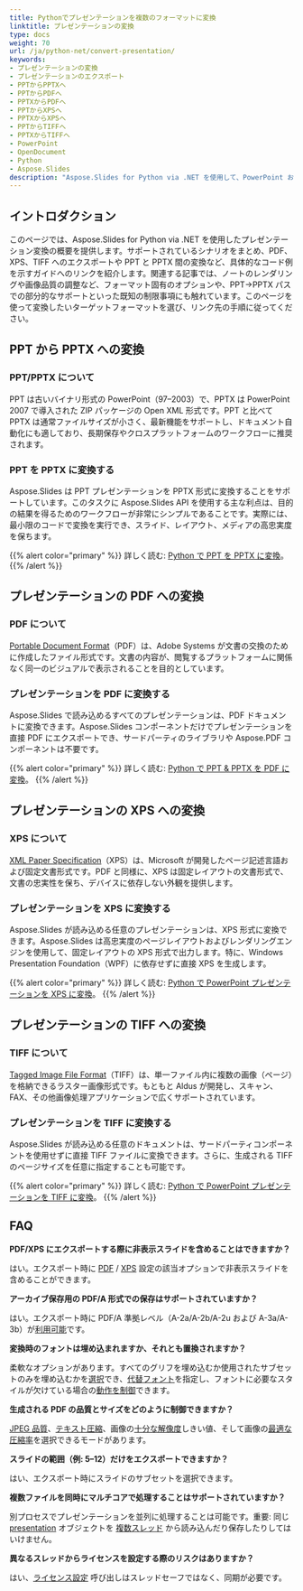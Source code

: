 ```yaml
---
title: Pythonでプレゼンテーションを複数のフォーマットに変換
linktitle: プレゼンテーションの変換
type: docs
weight: 70
url: /ja/python-net/convert-presentation/
keywords:
- プレゼンテーションの変換
- プレゼンテーションのエクスポート
- PPTからPPTXへ
- PPTからPDFへ
- PPTXからPDFへ
- PPTからXPSへ
- PPTXからXPSへ
- PPTからTIFFへ
- PPTXからTIFFへ
- PowerPoint
- OpenDocument
- Python
- Aspose.Slides
description: "Aspose.Slides for Python via .NET を使用して、PowerPoint および OpenDocument のプレゼンテーションを PPTX、PDF、XPS、TIFF などへ簡単かつ高品質に変換します。"
---
```


## **イントロダクション**

このページでは、Aspose.Slides for Python via .NET を使用したプレゼンテーション変換の概要を提供します。サポートされているシナリオをまとめ、PDF、XPS、TIFF へのエクスポートや PPT と PPTX 間の変換など、具体的なコード例を示すガイドへのリンクを紹介します。関連する記事では、ノートのレンダリングや画像品質の調整など、フォーマット固有のオプションや、PPT→PPTX パスでの部分的なサポートといった既知の制限事項にも触れています。このページを使って変換したいターゲットフォーマットを選び、リンク先の手順に従ってください。

## **PPT から PPTX への変換**

### **PPT/PPTX について**

PPT は古いバイナリ形式の PowerPoint（97–2003）で、PPTX は PowerPoint 2007 で導入された ZIP パッケージの Open XML 形式です。PPT と比べて PPTX は通常ファイルサイズが小さく、最新機能をサポートし、ドキュメント自動化にも適しており、長期保存やクロスプラットフォームのワークフローに推奨されます。

### **PPT を PPTX に変換する**

Aspose.Slides は PPT プレゼンテーションを PPTX 形式に変換することをサポートしています。このタスクに Aspose.Slides API を使用する主な利点は、目的の結果を得るためのワークフローが非常にシンプルであることです。実際には、最小限のコードで変換を実行でき、スライド、レイアウト、メディアの高忠実度を保ちます。

{{% alert color="primary" %}}
詳しく読む: [Python で PPT を PPTX に変換](/slides/ja/python-net/convert-ppt-to-pptx/)。
{{% /alert %}}

## **プレゼンテーションの PDF への変換**

### **PDF について**

[Portable Document Format](https://en.wikipedia.org/wiki/PDF)（PDF）は、Adobe Systems が文書の交換のために作成したファイル形式です。文書の内容が、閲覧するプラットフォームに関係なく同一のビジュアルで表示されることを目的としています。

### **プレゼンテーションを PDF に変換する**

Aspose.Slides で読み込めるすべてのプレゼンテーションは、PDF ドキュメントに変換できます。Aspose.Slides コンポーネントだけでプレゼンテーションを直接 PDF にエクスポートでき、サードパーティのライブラリや Aspose.PDF コンポーネントは不要です。

{{% alert color="primary" %}}
詳しく読む: [Python で PPT & PPTX を PDF に変換](/slides/ja/python-net/convert-powerpoint-to-pdf/)。
{{% /alert %}}

## **プレゼンテーションの XPS への変換**

### **XPS について**

[XML Paper Specification](https://en.wikipedia.org/wiki/Open_XML_Paper_Specification)（XPS）は、Microsoft が開発したページ記述言語および固定文書形式です。PDF と同様に、XPS は固定レイアウトの文書形式で、文書の忠実性を保ち、デバイスに依存しない外観を提供します。

### **プレゼンテーションを XPS に変換する**

Aspose.Slides が読み込める任意のプレゼンテーションは、XPS 形式に変換できます。Aspose.Slides は高忠実度のページレイアウトおよびレンダリングエンジンを使用して、固定レイアウトの XPS 形式で出力します。特に、Windows Presentation Foundation（WPF）に依存せずに直接 XPS を生成します。

{{% alert color="primary" %}}
詳しく読む: [Python で PowerPoint プレゼンテーションを XPS に変換](/slides/ja/python-net/convert-powerpoint-to-xps/)。
{{% /alert %}}

## **プレゼンテーションの TIFF への変換**

### **TIFF について**

[Tagged Image File Format](https://en.wikipedia.org/wiki/TIFF)（TIFF）は、単一ファイル内に複数の画像（ページ）を格納できるラスター画像形式です。もともと Aldus が開発し、スキャン、FAX、その他画像処理アプリケーションで広くサポートされています。

### **プレゼンテーションを TIFF に変換する**

Aspose.Slides が読み込める任意のドキュメントは、サードパーティコンポーネントを使用せずに直接 TIFF ファイルに変換できます。さらに、生成される TIFF のページサイズを任意に指定することも可能です。

{{% alert color="primary" %}}
詳しく読む: [Python で PowerPoint プレゼンテーションを TIFF に変換](/slides/ja/python-net/convert-powerpoint-to-tiff/)。
{{% /alert %}}

## **FAQ**

**PDF/XPS にエクスポートする際に非表示スライドを含めることはできますか？**

はい。エクスポート時に [PDF](https://reference.aspose.com/slides/python-net/aspose.slides.export/pdfoptions/show_hidden_slides/) / [XPS](https://reference.aspose.com/slides/python-net/aspose.slides.export/xpsoptions/show_hidden_slides/) 設定の該当オプションで非表示スライドを含めることができます。

**アーカイブ保存用の PDF/A 形式での保存はサポートされていますか？**

はい。エクスポート時に PDF/A 準拠レベル（A-2a/A-2b/A-2u および A-3a/A-3b）が[利用可能](https://reference.aspose.com/slides/python-net/aspose.slides.export/pdfcompliance/)です。

**変換時のフォントは埋め込まれますか、それとも置換されますか？**

柔軟なオプションがあります。すべてのグリフを埋め込むか使用されたサブセットのみを埋め込むかを[選択](/slides/ja/python-net/embedded-font/)でき、[代替フォント](/slides/ja/python-net/fallback-font/)を指定し、フォントに必要なスタイルが欠けている場合の[動作を制御](/slides/ja/python-net/font-substitution/)できます。

**生成される PDF の品質とサイズをどのように制御できますか？**

[JPEG 品質](https://reference.aspose.com/slides/python-net/aspose.slides.export/pdfoptions/jpeg_quality/)、[テキスト圧縮](https://reference.aspose.com/slides/python-net/aspose.slides.export/pdfoptions/text_compression/)、画像の[十分な解像度](https://reference.aspose.com/slides/python-net/aspose.slides.export/pdfoptions/sufficient_resolution/)しきい値、そして画像の[最適な圧縮率](https://reference.aspose.com/slides/python-net/aspose.slides.export/pdfoptions/best_images_compression_ratio/)を選択できるモードがあります。

**スライドの範囲（例: 5–12）だけをエクスポートできますか？**

はい、エクスポート時にスライドのサブセットを選択できます。

**複数ファイルを同時にマルチコアで処理することはサポートされていますか？**

別プロセスでプレゼンテーションを並列に処理することは可能です。重要: 同じ [presentation](https://reference.aspose.com/slides/python-net/aspose.slides/presentation/) オブジェクトを [複数スレッド](/slides/ja/python-net/multithreading/) から読み込んだり保存したりしてはいけません。

**異なるスレッドからライセンスを設定する際のリスクはありますか？**

はい、[ライセンス設定](/slides/ja/python-net/licensing/) 呼び出しはスレッドセーフではなく、同期が必要です。